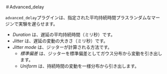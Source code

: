 ＃Advanced_delay

`advanced_delay`プラグインは、指定された平均持続時間プラスランダムなマージンで実験を遅らせます。

- *Duration* は、遅延の平均持続時間（ミリ秒）です。
- *Jitter* は、遅延の変動の大きさ（ミリ秒）です。
- *Jitter mode* は、ジッターが計算される方法です。
	- *標準偏差* は、ジッターを標準偏差としてガウス分布から変動を引き出します。
	- *Uniform* は、持続時間の変動を一様分布から引き出します。